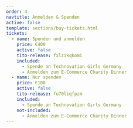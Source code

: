 ```yaml
---
order: 4
navtitle: Anmelden & Spenden
active: false
template: sections/buy-tickets.html
tickets:
  - name: Spenden und anmelden
    price: €400
    active: false
    tito-release: fxlzikqkomi
    included:
      - Spende an Technovation Girls Germany 
      - Anmelden zum E-Commerce Charity Dinner
  - name: Nur spenden
    price: €100
    active: false
    tito-release: fu70liqfpzm
    included:
      - Spende an Technovation Girls Germany 
    not-included:
      - Anmelden zum E-Commerce Charity Dinner
---
```

